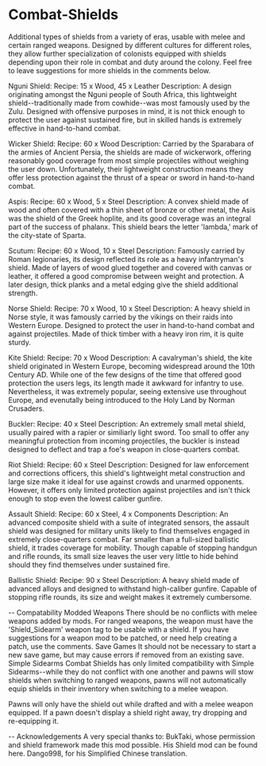 # Combat-Shields
Additional types of shields from a variety of eras, usable with melee and certain ranged weapons. Designed by different cultures for different roles, they allow further specialization of colonists equipped with shields depending upon their role in combat and duty around the colony. Feel free to leave suggestions for more shields in the comments below.

Nguni Shield:
Recipe: 15 x Wood, 45 x Leather
Description: A design originating amongst the Nguni people of South Africa, this lightweight shield--traditionally made from cowhide--was most famously used by the Zulu. Designed with offensive purposes in mind, it is not thick enough to protect the user against sustained fire, but in skilled hands is extremely effective in hand-to-hand combat.

Wicker Shield:
Recipe: 60 x Wood
Description: Carried by the Sparabara of the armies of Ancient Persia, the shields are made of wickerwork, offering reasonably good coverage from most simple projectiles without weighing the user down. Unfortunately, their lightweight construction means they offer less protection against the thrust of a spear or sword in hand-to-hand combat.

Aspis:
Recipe: 60 x Wood, 5 x Steel
Description: A convex shield made of wood and often covered with a thin sheet of bronze or other metal, the Asis was the shield of the Greek hoplite, and its good coverage was an integral part of the success of phalanx. This shield bears the letter 'lambda,' mark of the city-state of Sparta.

Scutum:
Recipe: 60 x Wood, 10 x Steel
Description: Famously carried by Roman legionaries, its design reflected its role as a heavy infantryman's shield. Made of layers of wood glued together and covered with canvas or leather, it offered a good compromise between weight and protection. A later design, thick planks and a metal edging give the shield additional strength.

Norse Shield:
Recipe: 70 x Wood, 10 x Steel
Description: A heavy shield in Norse style, it was famously carried by the vikings on their raids into Western Europe. Designed to protect the user in hand-to-hand combat and against projectiles. Made of thick timber with a heavy iron rim, it is quite sturdy.

Kite Shield:
Recipe: 70 x Wood
Description: A cavalryman's shield, the kite shield originated in Western Europe, becoming widespread around the 10th Century AD. While one of the few designs of the time that offered good protection the users legs, its length made it awkward for infantry to use. Nevertheless, it was extremely popular, seeing extensive use throughout Europe, and evenutally being introduced to the Holy Land by Norman Crusaders.

Buckler:
Recipe: 40 x Steel
Description: An extremely small metal shield, usually paired with a rapier or similiarly light sword. Too small to offer any meaningful protection from incoming projectiles, the buckler is instead designed to deflect and trap a foe's weapon in close-quarters combat.

Riot Shield:
Recipe: 60 x Steel
Description: Designed for law enforcement and corrections officers, this shield's lightweight metal construction and large size make it ideal for use against crowds and unarmed opponents. However, it offers only limited protection against projectiles and isn't thick enough to stop even the lowest caliber gunfire.

Assault Shield:
Recipe: 60 x Steel, 4 x Components
Description: An advanced composite shield with a suite of integrated sensors, the assault shield was designed for military units likely to find themselves engaged in extremely close-quarters combat. Far smaller than a full-sized ballistic shield, it trades coverage for mobility. Though capable of stopping handgun and rifle rounds, its small size leaves the user very little to hide behind should they find themselves under sustained fire.

Ballistic Shield:
Recipe: 90 x Steel
Description: A heavy shield made of advanced alloys and designed to withstand high-caliber gunfire. Capable of stopping rifle rounds, its size and weight makes it extremely cumbersome.

-- Compatability
Modded Weapons
There should be no conflicts with melee weapons added by mods. For ranged weapons, the weapon must have the 'Shield_Sidearm' weapon tag to be usable with a shield. If you have suggestions for a weapon mod to be patched, or need help creating a patch, use the comments.
Save Games
It should not be necessary to start a new save game, but may cause errors if removed from an existing save. 
Simple Sidearms
Combat Shields has only limited compatibility with Simple Sidearms--while they do not conflict with one another and pawns will stow shields when switching to ranged weapons, pawns will not automatically equip shields in their inventory when switching to a melee weapon. 

Pawns will only have the shield out while drafted and with a melee weapon equipped. If a pawn doesn't display a shield right away, try dropping and re-equipping it.

-- Acknowledgements
A very special thanks to:
BukTaki, whose permission and shield framework made this mod possible. His Shield mod can be found here.
Dango998, for his Simplified Chinese translation.
